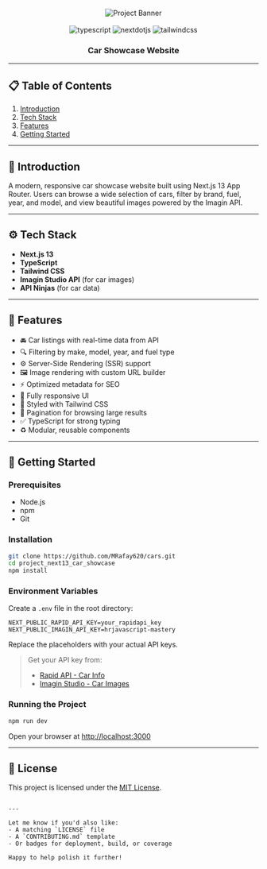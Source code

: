 <div align="center">
  <br />
  <img src="https://github.com/adrianhajdin/project_next13_car_showcase/assets/151519281/2453c186-0ae9-448f-b3c4-077bf910680e" alt="Project Banner" />
  <br /><br />

  <img src="https://img.shields.io/badge/-TypeScript-black?style=for-the-badge&logoColor=white&logo=typescript&color=3178C6" alt="typescript" />
  <img src="https://img.shields.io/badge/-Next_JS-black?style=for-the-badge&logoColor=white&logo=nextdotjs&color=000000" alt="nextdotjs" />
  <img src="https://img.shields.io/badge/-Tailwind_CSS-black?style=for-the-badge&logoColor=white&logo=tailwindcss&color=06B6D4" alt="tailwindcss" />

  <h3 align="center">Car Showcase Website</h3>
</div>

---

## 📋 Table of Contents

1. [Introduction](#introduction)
2. [Tech Stack](#tech-stack)
3. [Features](#features)
4. [Getting Started](#getting-started)

---

## 🤖 Introduction

A modern, responsive car showcase website built using Next.js 13 App Router. Users can browse a wide selection of cars, filter by brand, fuel, year, and model, and view beautiful images powered by the Imagin API.

---

## ⚙️ Tech Stack

- **Next.js 13**
- **TypeScript**
- **Tailwind CSS**
- **Imagin Studio API** (for car images)
- **API Ninjas** (for car data)

---

## 🔋 Features

- 🚘 Car listings with real-time data from API
- 🔍 Filtering by make, model, year, and fuel type
- ⚙️ Server-Side Rendering (SSR) support
- 🖼️ Image rendering with custom URL builder
- ⚡ Optimized metadata for SEO
- 📱 Fully responsive UI
- 💅 Styled with Tailwind CSS
- 🔁 Pagination for browsing large results
- ✅ TypeScript for strong typing
- ♻️ Modular, reusable components

---

## 🤸 Getting Started

### Prerequisites

- Node.js
- npm
- Git

### Installation

```bash
git clone https://github.com/MRafay620/cars.git
cd project_next13_car_showcase
npm install
```

### Environment Variables

Create a `.env` file in the root directory:

```env
NEXT_PUBLIC_RAPID_API_KEY=your_rapidapi_key
NEXT_PUBLIC_IMAGIN_API_KEY=hrjavascript-mastery
```

Replace the placeholders with your actual API keys.

> Get your API key from:
>
> - [Rapid API - Car Info](https://rapidapi.com/apininjas/api/cars-by-api-ninjas/)
> - [Imagin Studio - Car Images](https://www.imagin.studio/solutions/api)

### Running the Project

```bash
npm run dev
```

Open your browser at [http://localhost:3000](http://localhost:3000)

---

## 🧩 License

This project is licensed under the [MIT License](LICENSE).

```

---

Let me know if you'd also like:
- A matching `LICENSE` file
- A `CONTRIBUTING.md` template
- Or badges for deployment, build, or coverage

Happy to help polish it further!
```
